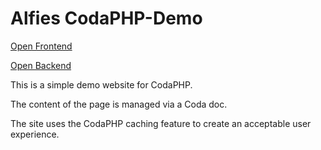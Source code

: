 Alfies CodaPHP-Demo
=======================

[Open Frontend](https://stieber.uber.space/alfies-codaphp)

[Open Backend](https://coda.io/d/Alfies-Restaurant_dFFb1Ekjo02)

This is a simple demo website for CodaPHP.

The content of the page is managed via a Coda doc.

The site uses the CodaPHP caching feature to create an acceptable user experience.